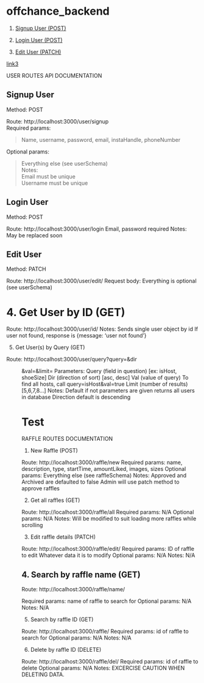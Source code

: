 # offchance_backend
1. [Signup User (POST)](#signup-user)

2. [Login User (POST)](#login-user)

3. [Edit User (PATCH)](#edit-user)


[link3](#test)


USER ROUTES API DOCUMENTATION

## Signup User  
Method: POST  

Route: http://localhost:3000/user/signup  
Required params:  
 > Name, username, password, email, instaHandle, phoneNumber  

Optional params:  
 > Everything else (see userSchema)  
Notes:  
 > Email must be unique  
 > Username must be unique  

## Login User
Method: POST

Route: http://localhost:3000/user/login
Email, password required
Notes:
May be replaced soon

## Edit User
Method: PATCH

Route: http://localhost:3000/user/edit/<id>
Request body:
Everything is optional (see userSchema)

# 4. Get User by ID (GET)

Route: http://localhost:3000/user/id/<id>
Notes:
Sends single user object by id
If user not found, response is {message: ‘user not found’}

5. Get User(s) by Query (GET)

Route: http://localhost:3000/user/query?query=<query>&dir<dir>&val=<val>&limit=<limit>
Parameters:
Query (field in question) [ex: isHost, shoeSize]
Dir (direction of sort) [asc, desc]
Val (value of query) 
To find all hosts, call query=isHost&val=true
Limit (number of results) [5,6,7,8…]
Notes:
Default if not parameters are given returns all users in database
Direction default is descending

# Test
RAFFLE ROUTES DOCUMENTATION

1. New Raffle (POST)

Route: http://localhost:3000/raffle/new
Required params:
        name,
        description,
        type,
        startTime,
        amountLiked,
        images,
        sizes
Optional params:
        Everything else (see raffleSchema)
Notes:
        Approved and Archived are defaulted to false
        Admin will use patch method to approve raffles


2. Get all raffles (GET)

Route: http://localhost:3000/raffle/all
Required params: 
        N/A
Optional params:
        N/A
Notes:
        Will be modified to suit loading more raffles while scrolling


3. Edit raffle details (PATCH)

Route: http://localhost:3000/raffle/edit/<id>
Required params: 
        ID of raffle to edit
        Whatever data it is to modify
Optional params:
        N/A
Notes:
        N/A

## 4. Search by raffle name (GET)

Route: http://localhost:3000/raffle/name/<search>
Required params: 
        name of raffle to search for
Optional params:
        N/A
Notes:
        N/A

5. Search by raffle ID (GET)

Route: http://localhost:3000/raffle/<id>
Required params: 
        id of raffle to search for
Optional params:
        N/A
Notes:
        N/A

6. Delete by raffle ID (DELETE)

Route: http://localhost:3000/raffle/del/<id>
Required params: 
        id of raffle to delete
Optional params:
        N/A
Notes:
        EXCERCISE CAUTION WHEN DELETING DATA.
